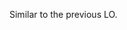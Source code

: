 <panel type="warning" header="`W3.5a` Can explain the need for avoiding error-prone shortcuts :star::star:" expanded no-close>
  <include src="../../book/codeQuality/avoidShortcuts/introduction/full.md" boilerplate />
</panel>

<!-- ==================================================================================================== -->

<panel type="warning" header="`W3.5b` Can follow basic guidelines for avoiding unsafe shortcuts :star::star:" expanded no-close>
  <include src="../../book/codeQuality/avoidShortcuts/basic/full.md" boilerplate />
  <panel header=":dart: Evidence" expanded>

<include src="outcome-readability.md#common-evidence" />

  </panel>
</panel>

<!-- ==================================================================================================== -->

<panel type="info" header="`W3.5c` Can follow intermediate guidelines for avoiding unsafe shortcuts :star::star::star:" expanded no-close>
  <include src="../../book/codeQuality/avoidShortcuts/intermediate/full.md" boilerplate />
  <panel header=":dart: Evidence" expanded>

Similar to the previous LO.

  </panel>
</panel>
